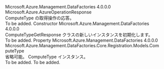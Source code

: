 <Type Name="ComputeTypeGetResponse" FullName="Microsoft.Azure.Management.DataFactories.Core.Registration.Models.ComputeTypeGetResponse">
  <TypeSignature Language="C#" Value="public class ComputeTypeGetResponse : Microsoft.Azure.AzureOperationResponse" />
  <TypeSignature Language="ILAsm" Value=".class public auto ansi beforefieldinit ComputeTypeGetResponse extends Microsoft.Azure.AzureOperationResponse" />
  <TypeSignature Language="DocId" Value="T:Microsoft.Azure.Management.DataFactories.Core.Registration.Models.ComputeTypeGetResponse" />
  <TypeSignature Language="VB.NET" Value="Public Class ComputeTypeGetResponse&#xA;Inherits AzureOperationResponse" />
  <TypeSignature Language="F#" Value="type ComputeTypeGetResponse = class&#xA;    inherit AzureOperationResponse" />
  <AssemblyInfo>
    <AssemblyName>Microsoft.Azure.Management.DataFactories</AssemblyName>
    <AssemblyVersion>4.0.0.0</AssemblyVersion>
  </AssemblyInfo>
  <Base>
    <BaseTypeName>Microsoft.Azure.AzureOperationResponse</BaseTypeName>
  </Base>
  <Interfaces />
  <Docs>
    <summary>
            ComputeType の取得操作の応答。
            </summary>
    <remarks>To be added.</remarks>
  </Docs>
  <Members>
    <Member MemberName=".ctor">
      <MemberSignature Language="C#" Value="public ComputeTypeGetResponse ();" />
      <MemberSignature Language="ILAsm" Value=".method public hidebysig specialname rtspecialname instance void .ctor() cil managed" />
      <MemberSignature Language="DocId" Value="M:Microsoft.Azure.Management.DataFactories.Core.Registration.Models.ComputeTypeGetResponse.#ctor" />
      <MemberSignature Language="VB.NET" Value="Public Sub New ()" />
      <MemberType>Constructor</MemberType>
      <AssemblyInfo>
        <AssemblyName>Microsoft.Azure.Management.DataFactories</AssemblyName>
        <AssemblyVersion>4.0.0.0</AssemblyVersion>
      </AssemblyInfo>
      <Parameters />
      <Docs>
        <summary>
            ComputeTypeGetResponse クラスの新しいインスタンスを初期化します。
            </summary>
        <remarks>To be added.</remarks>
      </Docs>
    </Member>
    <Member MemberName="ComputeType">
      <MemberSignature Language="C#" Value="public Microsoft.Azure.Management.DataFactories.Core.Registration.Models.ComputeType ComputeType { get; set; }" />
      <MemberSignature Language="ILAsm" Value=".property instance class Microsoft.Azure.Management.DataFactories.Core.Registration.Models.ComputeType ComputeType" />
      <MemberSignature Language="DocId" Value="P:Microsoft.Azure.Management.DataFactories.Core.Registration.Models.ComputeTypeGetResponse.ComputeType" />
      <MemberSignature Language="VB.NET" Value="Public Property ComputeType As ComputeType" />
      <MemberSignature Language="F#" Value="member this.ComputeType : Microsoft.Azure.Management.DataFactories.Core.Registration.Models.ComputeType with get, set" Usage="Microsoft.Azure.Management.DataFactories.Core.Registration.Models.ComputeTypeGetResponse.ComputeType" />
      <MemberType>Property</MemberType>
      <AssemblyInfo>
        <AssemblyName>Microsoft.Azure.Management.DataFactories</AssemblyName>
        <AssemblyVersion>4.0.0.0</AssemblyVersion>
      </AssemblyInfo>
      <ReturnValue>
        <ReturnType>Microsoft.Azure.Management.DataFactories.Core.Registration.Models.ComputeType</ReturnType>
      </ReturnValue>
      <Docs>
        <summary>
            省略可能。 ComputeType インスタンス。
            </summary>
        <value>To be added.</value>
        <remarks>To be added.</remarks>
      </Docs>
    </Member>
  </Members>
</Type>